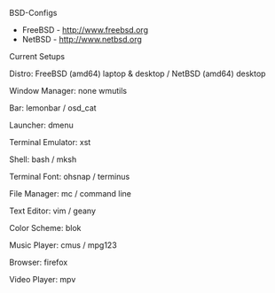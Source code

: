 BSD-Configs
- FreeBSD - http://www.freebsd.org
- NetBSD - http://www.netbsd.org

Current Setups

   Distro: FreeBSD (amd64) laptop & desktop / NetBSD (amd64) desktop
   
   Window Manager:  none wmutils
   
   Bar: lemonbar / osd_cat
   
   Launcher: dmenu
   
   Terminal Emulator: xst
   
   Shell: bash / mksh
   
   Terminal Font: ohsnap / terminus
   
   File Manager: mc / command line
   
   Text Editor: vim / geany
   
   Color Scheme: blok 
   
   Music Player: cmus / mpg123
   
   Browser: firefox
   
   Video Player: mpv   
